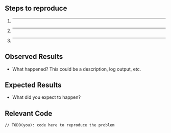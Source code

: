 ## Steps to reproduce

  1. _____
  2. _____
  3. _____

## Observed Results

  * What happened?  This could be a description, log output, etc.

## Expected Results

  * What did you expect to happen?

## Relevant Code

  ```
  // TODO(you): code here to reproduce the problem
  ```


